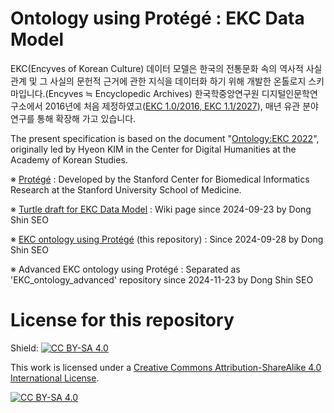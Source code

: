 # Ontology using Protégé : EKC Data Model 

EKC(Encyves of Korean Culture) 데이터 모델은 한국의 전통문화 속의 역사적 사실 관계 및 그 사실의 문헌적 근거에 관한 지식을 데이터화 하기 위해 개발한 온톨로지 스키마입니다.(Encyves ≒ Encyclopedic Archives) 한국학중앙연구원 디지털인문학연구소에서 2016년에 처음 제정하였고([EKC 1.0/2016, EKC 1.1/2027](http://dh.aks.ac.kr/Encyves/wiki/index.php/EKC_Data_Model-Draft_1.1)), 매년 유관 분야 연구를 통해 확장해 가고 있습니다.

The present specification is based on the document "[Ontology:EKC 2022](https://dh.aks.ac.kr/~hanyang2/wiki/index.php/Ontology:EKC_2022)", originally led by Hyeon KIM in the Center for Digital Humanities at the Academy of Korean Studies.

※ [Protégé](https://protege.stanford.edu) : Developed by the Stanford Center for Biomedical Informatics Research at the Stanford University School of Medicine.

※ [Turtle draft for EKC Data Model](https://dh.aks.ac.kr/~dongshin/wiki/index.php/Turtle_Draft_for_EKC_Data_Model) : Wiki page since 2024-09-23 by Dong Shin SEO 

※ [EKC ontology using Protégé](https://github.com/dongshins/EKC_ontology) (this repository) : Since 2024-09-28 by Dong Shin SEO 

※ Advanced EKC ontology using Protégé : Separated as 'EKC_ontology_advanced' repository since 2024-11-23 by Dong Shin SEO 

# License for this repository 
Shield: [![CC BY-SA 4.0][cc-by-sa-shield]][cc-by-sa]

This work is licensed under a
[Creative Commons Attribution-ShareAlike 4.0 International License][cc-by-sa].

[![CC BY-SA 4.0][cc-by-sa-image]][cc-by-sa]

[cc-by-sa]: http://creativecommons.org/licenses/by-sa/4.0/
[cc-by-sa-image]: https://licensebuttons.net/l/by-sa/4.0/88x31.png
[cc-by-sa-shield]: https://img.shields.io/badge/License-CC%20BY--SA%204.0-lightgrey.svg

